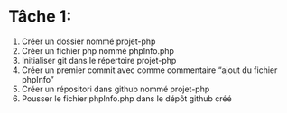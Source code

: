 # Tâche 1:

1. Créer un dossier nommé projet-php
2. Créer un fichier php nommé phpInfo.php
3. Initialiser git dans le répertoire projet-php
4. Créer un premier commit avec comme commentaire “ajout du fichier phpInfo”
5. Créer un répositori dans github nommé projet-php
6. Pousser le fichier phpInfo.php dans le dépôt github créé


